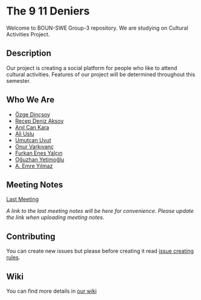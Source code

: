 # The 9 11 Deniers

Welcome to BOUN-SWE Group-3 repository. We are studying on Cultural Activities Project.

## Description
Our project is creating a social platform for people who like to attend cultural activities. Features of our project will be determined throughout this semester.

## Who We Are
* [Özge Dinçsoy](https://github.com/bounswe/bounswe2018group3/wiki/Özge-Dinçsoy)
* [Recep Deniz Aksoy](https://github.com/bounswe/bounswe2018group3/wiki/Recep-Deniz-Aksoy)
* [Anıl Can Kara](https://github.com/bounswe/bounswe2018group3/wiki/Anıl-Can-Kara)
* [Ali Uslu](https://github.com/bounswe/bounswe2018group3/wiki/Ali-Uslu)
* [Umutcan Uvut](https://github.com/bounswe/bounswe2018group3/wiki/Umutcan-Uvut)
* [Onur Varkıvanç](https://github.com/bounswe/bounswe2018group3/wiki/Onur-Varkıvanç)
* [Furkan Enes Yalçın](https://github.com/bounswe/bounswe2018group3/wiki/Furkan-Enes-Yalçın)
* [Oğuzhan Yetimoğlu](https://github.com/bounswe/bounswe2018group3/wiki/Oğuzhan-Yetimoğlu)
* [A. Emre Yılmaz](https://github.com/bounswe/bounswe2018group3/wiki/Abdurrahman-Emre-Y%C4%B1lmaz)

## Meeting Notes
[Last Meeting](https://github.com/bounswe/bounswe2018group3/wiki/Meeting-%233.1---23.02.2018)

_A link to the last meeting notes will be here for convenience._
_Please update the link when uploading meeting notes._

## Contributing
You can create new issues but please before creating it read [issue creating rules](https://github.com/bounswe/bounswe2018group3/wiki/Creating-Issues).

## Wiki
You can find more details in [our wiki](https://github.com/bounswe/bounswe2018group3/wiki)
